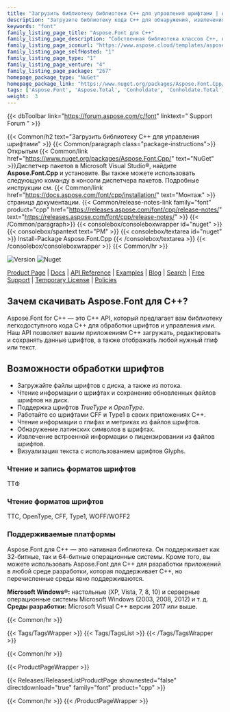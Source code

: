 ```yaml
---
title: "Загрузить библиотеку библиотеки C++ для управления шрифтами | Aspose.Font API"
description: "Загрузите библиотеку кода C++ для обнаружения, извлечения и обработки шрифтов через API. Поддерживает шрифты TrueType, OpenType, CFF и Type1, символы, глифы, лицензирование."
keywords: "font"
family_listing_page_title: "Aspose.Font для C++"
family_listing_page_description: "Собственная библиотека классов C++, которая позволяет манипулировать типами шрифтов, включая шрифты CFF, TTF, TrueType, OpenType и Type1."
family_listing_page_iconurl: "https://www.aspose.cloud/templates/aspose/App_Themes/V3/images/font/272x272/aspose_font-for-cpp.png"
family_listing_page_selfHosted: "1"
family_listing_page_type: "1"
family_listing_page_venture: "4"
family_listing_page_package: "267"
homepage_package_type: "NuGet"
homepage_package_link: "https://www.nuget.org/packages/Aspose.Font.Cpp/"
tags: ['Aspose.Font', 'Aspose.Total', 'Conholdate', 'Conholdate.Total', 'TTF', 'TTC', 'OpenType', 'CFF', 'Type1', 'Font', 'Fonts-API', 'Assembly', 'API', 'Component', 'Font-C++-API', 'C++', 'Glyphs', 'Latin-Fonts', 'C++-Native-Library', 'Windows', 'Visual-C++', 'Microsoft', 'CFF-Font', 'Native', 'C++', 'CPP', 'Library']
weight:  3
---
```


{{< dbToolbar link="https://forum.aspose.com/c/font" linktext=" Support Forum " >}}

{{< Common/h2 text="Загрузить библиотеку C++ для управления шрифтами"  >}}
{{< Common/paragraph class="package-instructions">}}
Открытым
{{< Common/link href="https://www.nuget.org/packages/Aspose.Font.Cpp/" text="NuGet"  >}}Диспетчер пакетов в Microsoft Visual Studio®, найдите <b>Aspose.Font.Cpp</b> и установите. Вы также можете использовать следующую команду в консоли диспетчера пакетов. Подробные инструкции см.
{{< Common/link href="https://docs.aspose.com/font/cpp/installation/" text="Монтаж"  >}}страница документации.
{{< Common/release-notes-link family="font" product="cpp" href="https://releases.aspose.com/font/cpp/release-notes/" text="https://releases.aspose.com/font/cpp/release-notes/"  >}}
{{< /Common/paragraph>}}
{{< consolebox/consoleboxwrapper id="nuget" >}}
       {{< consolebox/spantext text="PM" >}}
       {{< consolebox/textarea id="nuget" >}} Install-Package Aspose.Font.Cpp {{< /consolebox/textarea >}}
{{< /consolebox/consoleboxwrapper >}}
{{< Common/hr >}}

![Version](https://img.shields.io/nuget/v/Aspose.Total) ![Nuget](https://img.shields.io/nuget/dt/Aspose.Total?label=nuget%20downloads)

[Product Page](https://products.aspose.com/total/net/) | [Docs](https://docs.aspose.com/total/net/) | [API Reference](https://reference.aspose.com/) | [Examples](http://aspose.github.io) | [Blog](https://blog.aspose.com/category/total/) | [Search](https://search.aspose.com/) | [Free Support](https://forum.aspose.com/) | [Temporary License](https://purchase.aspose.com/temporary-license) | [Policies](https://purchase.aspose.com/policies)

## Зачем скачивать Aspose.Font для C++?

Aspose.Font for C++ — это C++ API, который предлагает вам библиотеку легкодоступного кода C++ для обработки шрифтов и управления ими. Наш API позволяет вашим приложениям C++ загружать, редактировать и сохранять данные шрифтов, а также отображать любой нужный глиф или текст.

## Возможности обработки шрифтов

- Загружайте файлы шрифтов с диска, а также из потока.
- Чтение информации о шрифтах и сохранение обновленных файлов шрифтов на диск.
- Поддержка шрифтов *TrueType* и *OpenType*.
- Работайте со шрифтами CFF и Type1 в своих приложениях C++.
- Чтение информации о глифах и метриках из файлов шрифтов.
- Обнаружение латинских символов в шрифтах.
- Извлечение встроенной информации о лицензировании из файлов шрифтов.
- Визуализация текста с использованием шрифтов Glyphs.

### Чтение и запись форматов шрифтов

ТТФ

### Чтение форматов шрифтов

ТТС, OpenType, CFF, Type1, WOFF/WOFF2

### Поддерживаемые платформы

Aspose.Font для C++ — это нативная библиотека. Он поддерживает как 32-битные, так и 64-битные операционные системы. Кроме того, вы можете использовать Aspose.Font для C++ для разработки приложений в любой среде разработки, которая поддерживает C++, но перечисленные среды явно поддерживаются.

**Microsoft Windows®:** настольные (XP, Vista, 7, 8, 10) и серверные операционные системы Microsoft Windows (2003, 2008, 2012) и т. д.
**Среды разработки:** Microsoft Visual C++ версии 2017 или выше.

{{< Common/hr >}}

{{< Tags/TagsWrapper >}}
 {{< Tags/TagsList >}}
{{< /Tags/TagsWrapper >}}

{{< Common/hr >}}

{{< ProductPageWrapper >}}
<!-- ReleasesListProductPage-->
   {{< Releases/ReleasesListProductPage shownested="false"  directdownload="true" family="font" product="cpp" >}}
<!-- /ReleasesListProductPage-->
{{< Common/hr >}}
{{< /ProductPageWrapper >}}

